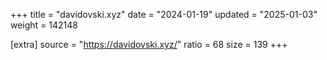 +++
title = "davidovski.xyz"
date = "2024-01-19"
updated = "2025-01-03"
weight = 142148

[extra]
source = "https://davidovski.xyz/"
ratio = 68
size = 139
+++
